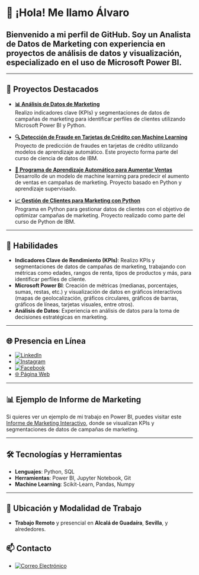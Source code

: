 # 👋 ¡Hola! Me llamo Álvaro

## Bienvenido a mi perfil de GitHub. Soy un **Analista de Datos de Marketing** con experiencia en proyectos de análisis de datos y visualización, especializado en el uso de **Microsoft Power BI**.
---

## 🚀 Proyectos Destacados
- **[📊 Análisis de Datos de Marketing](https://github.com/rebork555/Analisis-de-datos-de-marketing)**  
  Realizo indicadores clave (KPIs) y segmentaciones de datos de campañas de marketing para identificar perfiles de clientes utilizando Microsoft Power BI y Python.

- **[🔍 Detección de Fraude en Tarjetas de Crédito con Machine Learning](https://github.com/rebork555/Analisis-de-datos-de-marketing/blob/main/ML%20credit%20card%20frauds%20prediction.ipynb)**  
  Proyecto de predicción de fraudes en tarjetas de crédito utilizando modelos de aprendizaje automático. Este proyecto forma parte del curso de ciencia de datos de IBM.

- **[🤖 Programa de Aprendizaje Automático para Aumentar Ventas](https://github.com/rebork555/Analisis-de-datos-de-marketing/blob/main/Programa_aprendizaje_autom%C3%A1tico_marketing.ipynb)**  
  Desarrollo de un modelo de machine learning para predecir el aumento de ventas en campañas de marketing. Proyecto basado en Python y aprendizaje supervisado.

- **[📈 Gestión de Clientes para Marketing con Python](https://github.com/rebork555/Analisis-de-datos-de-marketing/blob/main/programa_para_gestionar_clientes_curso_python_ibm_bejob.ipynb)**  
  Programa en Python para gestionar datos de clientes con el objetivo de optimizar campañas de marketing. Proyecto realizado como parte del curso de Python de IBM.

---

## 🎯 Habilidades
- **Indicadores Clave de Rendimiento (KPIs)**: Realizo KPIs y segmentaciones de datos de campañas de marketing, trabajando con métricas como edades, rangos de renta, tipos de productos y más, para identificar perfiles de cliente.
- **Microsoft Power BI**: Creación de métricas (medianas, porcentajes, sumas, restas, etc.) y visualización de datos en gráficos interactivos (mapas de geolocalización, gráficos circulares, gráficos de barras, gráficos de líneas, tarjetas visuales, entre otros).
- **Análisis de Datos**: Experiencia en análisis de datos para la toma de decisiones estratégicas en marketing.

---

## 🌐 Presencia en Línea
- [![LinkedIn](https://img.shields.io/badge/LinkedIn-blue?logo=linkedin&style=flat)](https://www.linkedin.com/in/marketingdigitall) 
- [![Instagram](https://img.shields.io/badge/Instagram-purple?logo=instagram&style=flat)](https://www.instagram.com/rebork556/)
- [![Facebook](https://img.shields.io/badge/Facebook-blue?logo=facebook&style=flat)](https://www.facebook.com/profile.php?id=61562190575145&sk=about_privacy_and_legal_info)
- [🌐 Página Web](https://marketingg.mobirisesite.com/)

---

## 📊 Ejemplo de Informe de Marketing
Si quieres ver un ejemplo de mi trabajo en Power BI, puedes visitar este [Informe de Marketing Interactivo](https://app.powerbi.com/view?r=eyJrIjoiYWE0Y2IxMmYtMDM4NS00ZTQ4LThiNTctY2IyYzY4YTZiZGRmIiwidCI6IjJhNGE1YjRkLTY3ODUtNDU1Mi04ZDNmLTU1NDMwMTU0MTNjNCJ9&embedImagePlaceholder=true&pageName=ReportSection2d8b5d06f1b03572ef87), donde se visualizan KPIs y segmentaciones de datos de campañas de marketing.

---

## 🛠️ Tecnologías y Herramientas
- **Lenguajes**: Python, SQL
- **Herramientas**: Power BI, Jupyter Notebook, Git
- **Machine Learning**: Scikit-Learn, Pandas, Numpy

---

## 📍 Ubicación y Modalidad de Trabajo
- **Trabajo Remoto** y presencial en **Alcalá de Guadaíra**, **Sevilla**, y alrededores.

## 📫 Contacto
- [![Correo Electrónico](https://img.shields.io/badge/Email-red?logo=gmail&style=flat)](mailto:tuemail@ejemplo.com)

<!--
**rebork555/rebork555** is a ✨ _special_ ✨ repository because its `README.md` (this file) appears on your GitHub profile.

Here are some ideas to get you started:

- 🔭 I’m currently working on ...
- 🌱 I’m currently learning ...
- 👯 I’m looking to collaborate on ...
- 🤔 I’m looking for help with ...
- 💬 Ask me about ...
- 📫 How to reach me: ...
- 😄 Pronouns: ...
- ⚡ Fun fact: ...
-->
